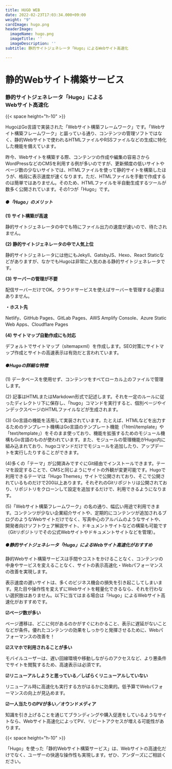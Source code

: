 ```yaml
---
title: HUGO WEB
date: 2022-02-23T17:03:34.000+09:00
weight: "9"
cardImage: hugo.png
headerImage:
  imageName: hugo.png
  imageTitle: ''
  imageDescription: ''
subtitle: 静的サイトジェネレータ「Hugo」によるWebサイト高速化

---
```

# **静的Webサイト構築サービス**

### 静的サイトジェネレータ「Hugo」による<br>Webサイト高速化

{{< space height="h-10" >}}

HugoはGo言語で実装された「Webサイト構築フレームワーク」です。「Webサイト構築フレームワーク」と謳っている通り、コンテンツの管理ソフトではなく、静的Webサイトで使われるHTMLファイルやRSSファイルなどの生成に特化した機能を備えています。

昨今、Webサイトを構築する際、コンテンツの作成や編集の容易さからWordPressなどのCMSを利用する例が多いのですが、更新頻度の低いサイトやページ数の少ないサイトでは、HTMLファイルを使って静的サイトを構築したほうが、格段に表示速度が速くなります。ただ、HTMLファイルを手動で作成するのは簡単ではありません。そのため、HTMLファイルを半自動生成するツールが数多く公開されています。その1つが「Hugo」です。

##### ●「Hugo」のメリット

**(1) サイト構築が高速**

静的サイトジェネレータの中でも特にファイル出力の速度が速いので、待たされません。

**(2) 静的サイトジェネレータの中で人気上位**

静的サイトジェネレータには他にもJekyll、GatsbyJS、Hexo、React Staticなどがありますが、なかでもHugoは非常に人気のある静的サイトジェネレータです。

**(3) サーバーの管理が不要**

配信サーバーだけでOK。クラウドサービスを使えばサーバーを管理する必要はありません。

**・ホスト先**

Netlify、GitHub Pages、GitLab Pages、AWS Amplify Console、Azure Static Web Apps、Cloudflare Pages

**(4) サイトマップ自動作成にも対応**

デフォルトでサイトマップ（sitemapxml）を作成します。SEO対策にサイトマップ作成とサイトの高速表示は有効だと言われています。

##### ●Hugoの詳細な特徴

(1) データベースを使用せず、コンテンツをすべてローカル上のファイルで管理します。

(2) 記事はHTMLまたはMarkdown形式で記述します。それを一定のルールに従ったディレクトリ下に保存し、「hugo」コマンドを実行すると、個別ページやインデックスページのHTMLファイルなどが生成されます。

(3) Go言語の機能を活用して実装されています。たとえば、HTMLなどを出力するためのテンプレート機構はGo言語のテンプレート機能（「html/template」や「text/template」）をそのまま使っており、機能を拡張するためのモジュール機構もGo言語のものが使われています。また、モジュールの管理機能がHugo内に組み込まれており、hugoコマンドだけでモジュールを追加したり、アップデートを実行したりすることができます。

(4)多くの「テーマ」が公開済みですぐにGit経由でインストールできます。テーマを設定することで、CMSと同じようにサイトの外観が変更可能です。Hugoで利用できるテーマは「Hugo Themes」サイトで公開されており、そこで公開されているものだけで200以上あります。それぞれのGitリポジトリは公開されており、リポジトリをクローンして設定を追加するだけで、利用できるようになります。

(5)「Webサイト構築フレームワーク」の名の通り、幅広い用途で利用できます。コンテンツが少ない企業紹介サイトや、定期的にコンテンツが追加されるブログのようなWebサイトだけでなく、写真中心のアルバムのようなサイトや、開発者向けソフトウェア解説サイト、ドキュメントサイトなどの構築も可能です（Gitリポジトリでその公式Webサイトやドキュメントサイトなどを管理）。

##### ●静的サイトジェネレータ「Hugo」によるWebサイト高速化がおすすめ

静的Webサイト構築サービスは手間やコストをかけることなく、コンテンツの中身やサービスを変えることなく、サイトの表示高速化・Webパフォーマンスの改善を実現します。

表示速度の遅いサイトは、多くのビジネス機会の損失を引き起こしてしまいます。見た目や操作性を変えずにWebサイトを軽量化できるなら、それを行わない選択肢はありません。以下に当てはまる場合は「Hugo」によるWebサイト高速化がおすすめです。

**☑ページ数が多い**

ページ遷移は、どこに何があるのかがすぐにわかること、表示に遅延がないことなどが条件。優れたコンテンツの効果をしっかりと発揮させるために、Webパフォーマンスの改善を！

**☑スマホで利用されることが多い**

モバイルユーザーは、遅い回線環境や移動しながらのアクセスなど、より悪条件でサイトを閲覧するため、高速表示は必須です。

**☑リニューアルしようと思っている／しばらくリニューアルしていない**

リニューアル時に高速化も実行する方がはるかに効果的。低予算でWebパフォーマンスの向上が見込めます。

**☑一人当たりのPVが多い／オウンドメディア**

知識を引き上げることを通じてブランディングや購入促進をしているようなサイトなら、Webサイト高速化によってPV、リピートアクセスが増える可能性があります。

{{< space height="h-10" >}}

「Hugo」を使った「静的Webサイト構築サービス」は、Webサイトの高速化だけでなく、ユーザーの快適な操作性も実現します。ぜひ、アンダーズにご相談ください。